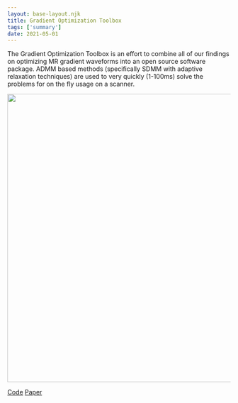 ```yaml
---
layout: base-layout.njk 
title: Gradient Optimization Toolbox
tags: ['summary']
date: 2021-05-01
---
```

The Gradient Optimization Toolbox is an effort to combine all of our findings on optimizing MR gradient waveforms into an open source software package.  ADMM based methods (specifically SDMM with adaptive relaxation techniques) are used to very quickly (1-100ms) solve the problems for on the fly usage on a scanner.

<img src = "/images/gropt_summary.png" width="650px"/>

[Code](https://github.com/mloecher/gropt)
[Paper](https://onlinelibrary.wiley.com/doi/full/10.1002/mrm.28384)
